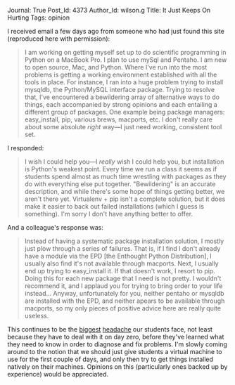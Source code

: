 Journal: True
Post_Id: 4373
Author_Id: wilson.g
Title: It Just Keeps On Hurting
Tags: opinion

<p>I received email a few days ago from someone who had just found this site (reproduced here with permission):</p>
<blockquote><p>I am working on getting myself set up to do scientific programming in Python on a MacBook Pro. I plan to use mySql and Pentaho. I am new to open source, Mac, and Python. Where I've run into the most problems is getting a working environment established with all the tools in place. For instance, I ran into a huge problem trying to install mysqldb, the Python/MySQL interface package. Trying to resolve that, I've encountered a bewildering array of alternative ways to do things, each accompanied by strong opinions and each entailing a different group of packages. One example being package managers: easy_install, pip, various brews, macports, etc. I don't really care about some absolute <em>right</em> way&mdash;I just need working, consistent tool set.</p></blockquote>
<p>I responded:</p>
<blockquote><p>I wish I could help you&mdash;I <em>really</em> wish I could help you, but installation is Python's weakest point. Every time we run a class it seems as if students spend almost as much time wrestling with packages as they do with everything else put together. "Bewildering" is an accurate description, and while there's some hope of things getting better, we aren't there yet. Virtualenv + pip isn't a complete solution, but it does make it easier to back out failed installations (which I guess is something). I'm sorry I don't have anything better to offer.</p></blockquote>
<p>And a colleague's response was:</p>
<blockquote><p>Instead of having a systematic package installation solution, I mostly just plow through a series of failures. That is, if I find I don't already have a module via the EPD [the Enthought Python Distribution], I usually also find it's not available through macports. Next, I usually end up trying to easy_install it. If that doesn't work, I resort to pip. Doing this for each new package that I need is not pretty. I wouldn't recommend it, and I applaud you for trying to bring order to your life instead... Anyway, unfortunately for you, neither pentaho or mysqldb are installed with the EPD, and neither apears to be available through macports, so my only pieces of positive advice here are really quite useless.</p></blockquote>
<p>This continues to be the <a href="{{root_path}}/blog/2011/06/doing-the-math.html">biggest</a> <a href="{{root_path}}/blog/2011/11/quantifying-installation-costs.html">headache</a> our students face, not least because they have to deal with it on day zero, before they've learned what they need to know in order to diagnose and fix problems. I'm slowly coming around to the notion that we should just give students a virtual machine to use for the first couple of days, and only then try to get things installed natively on their machines. Opinions on this (particularly ones backed up by experience) would be appreciated.</p>
